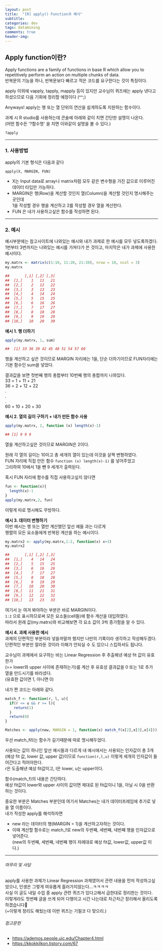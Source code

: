 ```yaml
---
layout: post
title:  "[R] apply() Function과 예시"
subtitle:   
categories: dev
tags: datamining
comments: true
header-img: 
---
```

## Apply function이란?
Apply functions are a family of functions in base R which allow you to repetitively perform an action on multiple chunks of data.  
반복문의 기능을 하나, 반복문보다 빠르고 적은 코드를 요구한다는 것이 특징이다.  


apply 이외에 vapply, tapply, mapply 등이 있지만 교수님이 퀴즈에는 apply 낸다고 하셨으므로 다음 기회에 정리할 예정이다 (^^;)  

Anyways! apply는 행 또는 열 단위의 연산을 쉽게하도록 지원하는 함수이다.

과제 시 R studio를 사용하는데 콘솔에 아래와 같이 치면 간단한 설명이 나온다.  
(어떤 함수든 '?함수명' 을 치면 이와같이 설명을 볼 수 있다.)

```r
?apply
```
---

### 1. 사용방법
apply의 기본 형식은 다음과 같다

`apply(X, MARGIN, FUN)`  

+ X는 Input data로 array나 matrix처럼 모두 같은 변수형을 가진 값으로 이루어진 데이터 타입만 가능하다.  
+ MARGIN은 행(Row)을 계산할 것인지 열(Column)을 계산할 것인지 명시해주는 곳인데  
1을 작성할 경우 행을 계산하고 2를 작성할 경우 열을 계산한다.  
+ FUN 은 내가 사용하고싶은 함수를 작성하면 된다.  

---

### 2. 예시
예시부분에는 참고사이트에 나와있는 예시와 내가 과제로 한 예시를 모두 넣도록하겠다.  
1번부터 3번까지는 나와있는 예시를 가져다가 쓴 것이고, 마지막은 내가 과제에 사용한 예시이다.  


```r
my.matrx <- matrix(c(1:10, 11:20, 21:30), nrow = 10, ncol = 3)
my.matrx
```
```r
##       [,1] [,2] [,3]
##  [1,]    1   11   21
##  [2,]    2   12   22
##  [3,]    3   13   23
##  [4,]    4   14   24
##  [5,]    5   15   25
##  [6,]    6   16   26
##  [7,]    7   17   27
##  [8,]    8   18   28
##  [9,]    9   19   29
## [10,]   10   20   30
```


__예시 1. 행 더하기__  

```r
apply(my.matrx, 1, sum)
```
```r
##  [1] 33 36 39 42 45 48 51 54 57 60
```

행을 계산하고 싶은 것이므로 MARGIN 자리에는 1을, 단순 더하기이므로 FUN자리에는 기본 함수인 sum을 넣었다.  

결과값을 보면 첫번째 행의 총합부터 10번째 행의 총합까지 나와있다.  
33 = 1 + 11 + 21  
36 = 2 + 12 + 22  
.  
.  
.  
60 = 10 + 20 + 30  



__예시 2. 열의 길이 구하기 + 내가 만든 함수 사용__  

```r
apply(my.matrx, 2, function (x) length(x)-1)
```
```r
## [1] 9 9 9
```
열을 계산하고싶은 것이므로 MARGIN은 2이다.  

원래 각 열의 길이는 10이고 총 세개의 열이 있는데 이것을 살짝 변형하였다.  
FUN 자리에 직접 만든 함수 `function (x) length(x)-1)` 를 넣어주었고  
그리하여 10에서 1을 뺀 9 세개가 출력된다.  

혹시 FUN 자리에 함수를 직접 사용하고싶지 않다면

```r
fun <- function(x){
  length(x)-1
}
apply(my.matrx,2, fun)
```
이렇게 따로 명시해도 무방하다.  




__예시 3. 데이터 변형하기__  
이번 예시는 행 또는 열만 계산했던 앞선 예들 과는 다르게  
행렬의 모든 요소들에게 반복된 계산을 하는 예시이다.  

```r
my.matrx2 <- apply(my.matrx,1:2, function(x) x+3)
my.matrx2
```
```r
##       [,1] [,2] [,3]
##  [1,]    4   14   24
##  [2,]    5   15   25
##  [3,]    6   16   26
##  [4,]    7   17   27
##  [5,]    8   18   28
##  [6,]    9   19   29
##  [7,]   10   20   30
##  [8,]   11   21   31
##  [9,]   12   22   32
## [10,]   13   23   33
```
여기서 눈 여겨 봐야하는 부분은 바로 MARGIN이다.  
`1:2` 으로 표시하므로써 모든 요소들(cell들)에 함수 계산을 대입하였다.  
따라서 원래 값(my.matrx)와 비교해보면 각 요소 값이 3씩 증가함을 알 수 있다.  




__예시 4. 과제 사용한 예시__  
과제의 단편적인 부분이라 넣을까말까 했지만 나만의 기록이라 생각하고 작성해두겠다.  
단편적인 부분만 잘라둔 것이라 이해가 안되실 수 도 있으니 스킵하셔도 됩니다.  

교수님이 과제에서 요구하는 바는 Linear Regression 후 추출해낸 예상 fit 값이 유효한가  
(== lower와 upper 사이에 존재하는가)를 계산 후 유효성 결과값을 0 또는 1로 추가 열을 만드시기를 바라셨다.  
(유효한 값이면 1, 아니면 0)  

내가 짠 코드는 아래와 같다.  

```r
match_f <- function(r, l, u){
  if(r <= u && r >= l){
    return(1)
  }
  return(0)
}

Matches <- apply(new, MARGIN = 1, function(x) match_f(x[2],x[3],x[4]))
```

우선 match_f라는 함수가 길기때문에 따로 명시해두었다.  

사용되는 값이 하나인 앞선 예시들과 다르게 내 예시에서는 사용되는 인자값이 총 3개 (예상 fit 값, lower 값, upper 값)이므로 `function(r,l,u)` 이렇게 세개의 인자값이 들어간다고 적어야한다.  
r은 도출해낸 예상 fit값이고, l은 lower, u는 upper이다.  

함수(match_f)의 내용은 간단하다.  
예상 fit값이 lower와 upper 사이의 값이면 제대로 된 fit값이니 1을, 아닐 시 0을 반환하는 것이다.  


중요한 부분은 Matches 부분인데 여기서 Matches는 내가 데이터프레임에 추가로 넣을 열 이름이다.  
내가 작성한 apply를 해석하자면
+ new 라는 데이터의 행(MARGIN = 1)을 계산하고자하는 것이다.  
+ 이때 계산할 함수로는 match_f로 new의 두번째, 세번째, 네번째 행을 인자값으로 넣어준다.  
    (new의 두번째, 세번째, 네번째 행이 차례대로 예상 fit값, lower값, upper값 이다.)  


---

###### 마무리 및 사담
apply를 사용한 과제가 Linear Regression 과제였어서 관련 내용을 먼저 작성하고싶었으나, 인생은 그렇게 여유롭게 흘러가지않는다...ㅋㅋㅋㅋ  
사실 이 글도 내일 수업 중 apply 관련 퀴즈가 있다고해서 급한대로 정리한는 것이다.  
이렇게라도 첫번째 글을 쓰게 되어 다행이고  시간 나는대로 차근차근 정리해서 올리도록하겠습니다🥺    
(+이렇게 정리도 해뒀는데 이번 퀴즈는 기필코 다 맞으리.)  

###### 참고문헌
+ <https://ademos.people.uic.edu/Chapter4.html>
+ <https://kkokkilkon.tistory.com/67>